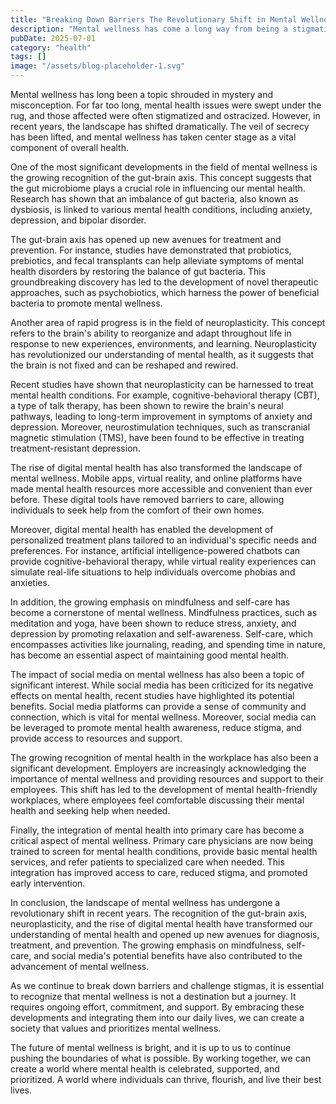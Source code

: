 ```yaml
---
title: "Breaking Down Barriers The Revolutionary Shift in Mental Wellness"
description: "Mental wellness has come a long way from being a stigmatized topic to a widely accepted and essential aspect of overall health. Recent scientific findings and developments have transformed our unde..."
pubDate: 2025-07-01
category: "health"
tags: []
image: "/assets/blog-placeholder-1.svg"
---
```


Mental wellness has long been a topic shrouded in mystery and misconception. For far too long, mental health issues were swept under the rug, and those affected were often stigmatized and ostracized. However, in recent years, the landscape has shifted dramatically. The veil of secrecy has been lifted, and mental wellness has taken center stage as a vital component of overall health.

One of the most significant developments in the field of mental wellness is the growing recognition of the gut-brain axis. This concept suggests that the gut microbiome plays a crucial role in influencing our mental health. Research has shown that an imbalance of gut bacteria, also known as dysbiosis, is linked to various mental health conditions, including anxiety, depression, and bipolar disorder.

The gut-brain axis has opened up new avenues for treatment and prevention. For instance, studies have demonstrated that probiotics, prebiotics, and fecal transplants can help alleviate symptoms of mental health disorders by restoring the balance of gut bacteria. This groundbreaking discovery has led to the development of novel therapeutic approaches, such as psychobiotics, which harness the power of beneficial bacteria to promote mental wellness.

Another area of rapid progress is in the field of neuroplasticity. This concept refers to the brain's ability to reorganize and adapt throughout life in response to new experiences, environments, and learning. Neuroplasticity has revolutionized our understanding of mental health, as it suggests that the brain is not fixed and can be reshaped and rewired.

Recent studies have shown that neuroplasticity can be harnessed to treat mental health conditions. For example, cognitive-behavioral therapy (CBT), a type of talk therapy, has been shown to rewire the brain's neural pathways, leading to long-term improvement in symptoms of anxiety and depression. Moreover, neurostimulation techniques, such as transcranial magnetic stimulation (TMS), have been found to be effective in treating treatment-resistant depression.

The rise of digital mental health has also transformed the landscape of mental wellness. Mobile apps, virtual reality, and online platforms have made mental health resources more accessible and convenient than ever before. These digital tools have removed barriers to care, allowing individuals to seek help from the comfort of their own homes.

Moreover, digital mental health has enabled the development of personalized treatment plans tailored to an individual's specific needs and preferences. For instance, artificial intelligence-powered chatbots can provide cognitive-behavioral therapy, while virtual reality experiences can simulate real-life situations to help individuals overcome phobias and anxieties.

In addition, the growing emphasis on mindfulness and self-care has become a cornerstone of mental wellness. Mindfulness practices, such as meditation and yoga, have been shown to reduce stress, anxiety, and depression by promoting relaxation and self-awareness. Self-care, which encompasses activities like journaling, reading, and spending time in nature, has become an essential aspect of maintaining good mental health.

The impact of social media on mental wellness has also been a topic of significant interest. While social media has been criticized for its negative effects on mental health, recent studies have highlighted its potential benefits. Social media platforms can provide a sense of community and connection, which is vital for mental wellness. Moreover, social media can be leveraged to promote mental health awareness, reduce stigma, and provide access to resources and support.

The growing recognition of mental health in the workplace has also been a significant development. Employers are increasingly acknowledging the importance of mental wellness and providing resources and support to their employees. This shift has led to the development of mental health-friendly workplaces, where employees feel comfortable discussing their mental health and seeking help when needed.

Finally, the integration of mental health into primary care has become a critical aspect of mental wellness. Primary care physicians are now being trained to screen for mental health conditions, provide basic mental health services, and refer patients to specialized care when needed. This integration has improved access to care, reduced stigma, and promoted early intervention.

In conclusion, the landscape of mental wellness has undergone a revolutionary shift in recent years. The recognition of the gut-brain axis, neuroplasticity, and the rise of digital mental health have transformed our understanding of mental health and opened up new avenues for diagnosis, treatment, and prevention. The growing emphasis on mindfulness, self-care, and social media's potential benefits have also contributed to the advancement of mental wellness.

As we continue to break down barriers and challenge stigmas, it is essential to recognize that mental wellness is not a destination but a journey. It requires ongoing effort, commitment, and support. By embracing these developments and integrating them into our daily lives, we can create a society that values and prioritizes mental wellness.

The future of mental wellness is bright, and it is up to us to continue pushing the boundaries of what is possible. By working together, we can create a world where mental health is celebrated, supported, and prioritized. A world where individuals can thrive, flourish, and live their best lives.
